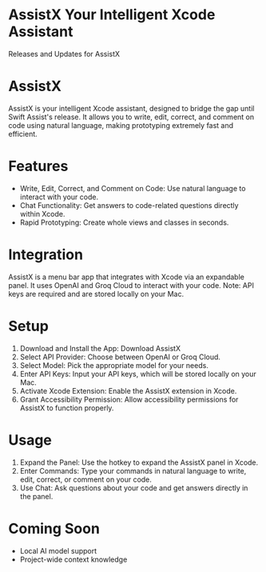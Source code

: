 # AssistX Your Intelligent Xcode Assistant
Releases and Updates for AssistX

# AssistX

AssistX is your intelligent Xcode assistant, designed to bridge the gap until Swift Assist's release. It allows you to write, edit, correct, and comment on code using natural language, making prototyping extremely fast and efficient.

# Features
* Write, Edit, Correct, and Comment on Code: Use natural language to interact with your code.
* Chat Functionality: Get answers to code-related questions directly within Xcode.
* Rapid Prototyping: Create whole views and classes in seconds.
  
# Integration
AssistX is a menu bar app that integrates with Xcode via an expandable panel. It uses OpenAI and Groq Cloud to interact with your code. Note: API keys are required and are stored locally on your Mac.

# Setup
1. Download and Install the App: Download AssistX
2. Select API Provider: Choose between OpenAI or Groq Cloud.
3. Select Model: Pick the appropriate model for your needs.
4. Enter API Keys: Input your API keys, which will be stored locally on your Mac.
5. Activate Xcode Extension: Enable the AssistX extension in Xcode.
6. Grant Accessibility Permission: Allow accessibility permissions for AssistX to function properly.

# Usage
1. Expand the Panel: Use the hotkey to expand the AssistX panel in Xcode.
2. Enter Commands: Type your commands in natural language to write, edit, correct, or comment on your code.
3. Use Chat: Ask questions about your code and get answers directly in the panel.

# Coming Soon
* Local AI model support
* Project-wide context knowledge
